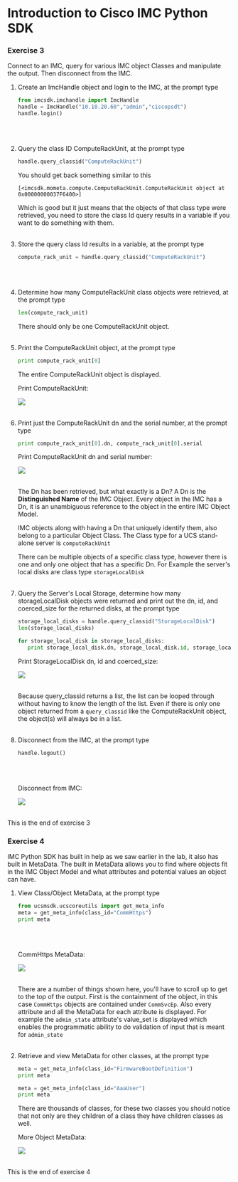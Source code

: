 # Introduction to Cisco IMC Python SDK

### Exercise 3
Connect to an IMC, query for various IMC object Classes and manipulate the output. Then disconnect from the IMC.

1. Create an ImcHandle object and login to the IMC, at the prompt type

    ```Python
    from imcsdk.imchandle import ImcHandle
    handle = ImcHandle("10.10.20.60","admin","ciscopsdt")
    handle.login()
    ```
    </br></br>

2. Query the class ID ComputeRackUnit, at the prompt type

    ```Python
    handle.query_classid("ComputeRackUnit")
    ```

    You should get back something similar to this

    ```
    [<imcsdk.mometa.compute.ComputeRackUnit.ComputeRackUnit object at 0x00000000037F6400>]
    ```

    Which is good but it just means that the objects of that class type were retrieved, you need to store the class Id query results in a variable if you want to do something with them.
    </br></br>

3. Store the query class Id results in a variable, at the prompt type

    ```Python
    compute_rack_unit = handle.query_classid("ComputeRackUnit")
    ```
    </br></br>

4. Determine how many ComputeRackUnit class objects were retrieved, at the prompt type

    ```Python
    len(compute_rack_unit)
    ```

    There should only be one ComputeRackUnit object.
    </br></br>

5. Print the ComputeRackUnit object, at the prompt type

    ```Python
    print compute_rack_unit[0]
    ```

    The entire ComputeRackUnit object is displayed.

    Print ComputeRackUnit:

    ![](assets/images/imc-python-sdk-101-11.jpg)</br></br>

6. Print just the ComputeRackUnit dn and the serial number, at the prompt type

    ```Python
    print compute_rack_unit[0].dn, compute_rack_unit[0].serial
    ```

    Print ComputeRackUnit dn and serial number:

    ![](assets/images/imc-python-sdk-101-12.jpg)</br></br>

    The Dn has been retrieved, but what exactly is a Dn? A Dn is the **Distinguished Name** of the IMC Object.  Every object in the IMC has a Dn, it is an unambiguous reference to the object in the entire IMC Object Model.

    IMC objects along with having a Dn that uniquely identify them, also belong to a particular Object Class. The Class type for a UCS stand-alone server is `computeRackUnit`

    There can be multiple objects of a specific class type, however there is one and only one object that has a specific Dn. For Example the server's local disks are class type `storageLocalDisk`
    </br></br>

7. Query the Server's Local Storage, determine how many storageLocalDisk objects were returned and print out the dn, id, and coerced_size for the returned disks, at the prompt type

    ```Python
    storage_local_disks = handle.query_classid("StorageLocalDisk")
    len(storage_local_disks)

    for storage_local_disk in storage_local_disks:
  	   print storage_local_disk.dn, storage_local_disk.id, storage_local_disk.coerced_size
    ```

    Print StorageLocalDisk dn, id and coerced_size:

    ![](assets/images/imc-python-sdk-101-13.jpg)</br></br>

    Because query_classid returns a list, the list can be looped through without having to know the length of the list. Even if there is only one object returned from a `query_classid` like the ComputeRackUnit object, the object(s) will always be in a list.
    </br></br>

8. Disconnect from the IMC, at the prompt type

    ```Python
    handle.logout()
    ```
    </br></br>

    Disconnect from IMC:

    ![](assets/images/imc-python-sdk-101-16.jpg)</br></br>

This is the end of exercise 3

### Exercise 4
IMC Python SDK has built in help as we saw earlier in the lab, it also has built in MetaData. The built in MetaData allows you to find where objects fit in the IMC Object Model and what attributes and potential values an object can have.

1. View Class/Object MetaData, at the prompt type

    ```Python
    from ucsmsdk.ucscoreutils import get_meta_info
    meta = get_meta_info(class_id="CommHttps")
    print meta
    ```
    </br></br>

    CommHttps MetaData:

    ![](assets/images/imc-python-sdk-101-14.jpg)</br></br>

    There are a number of things shown here, you'll have to scroll up to get to the top of the output. First is the containment of the object, in this case `CommHttps` objects are contained under `CommSvcEp`. Also every attribute and all the MetaData for each attribute is displayed. For example the `admin_state` attribute's value_set is displayed which enables the programmatic ability to do validation of input that is meant for `admin_state`
    </br></br>

2. Retrieve and view MetaData for other classes, at the prompt type

    ```Python
    meta = get_meta_info(class_id="FirmwareBootDefinition")
    print meta

    meta = get_meta_info(class_id="AaaUser")
    print meta
    ```

    There are thousands of classes, for these two classes you should notice that not only are they children of a class they have children classes as well.

    More Object MetaData:

    ![](assets/images/imc-python-sdk-101-15.jpg)</br></br>

This is the end of exercise 4
